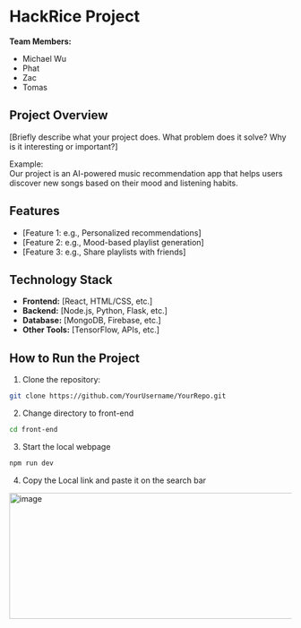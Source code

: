 # HackRice Project

**Team Members:**  
- Michael Wu  
- Phat  
- Zac  
- Tomas  

## Project Overview
[Briefly describe what your project does. What problem does it solve? Why is it interesting or important?]  

Example:  
Our project is an AI-powered music recommendation app that helps users discover new songs based on their mood and listening habits.  

## Features
- [Feature 1: e.g., Personalized recommendations]  
- [Feature 2: e.g., Mood-based playlist generation]  
- [Feature 3: e.g., Share playlists with friends]  

## Technology Stack
- **Frontend:** [React, HTML/CSS, etc.]  
- **Backend:** [Node.js, Python, Flask, etc.]  
- **Database:** [MongoDB, Firebase, etc.]  
- **Other Tools:** [TensorFlow, APIs, etc.]  

## How to Run the Project
1. Clone the repository:  
```bash
git clone https://github.com/YourUsername/YourRepo.git
```
2. Change directory to front-end

```bash
cd front-end
```
3. Start the local webpage

```bash
npm run dev
```

4. Copy the Local link and paste it on the search bar
<img width="721" height="225" alt="image" src="https://github.com/user-attachments/assets/c39f65f4-cba6-4c8c-97cf-6526eac0602c" />


